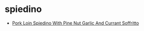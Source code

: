 # spiedino

 * [Pork Loin Spiedino With Pine Nut Garlic And Currant Soffritto](index/p/pork-loin-spiedino-with-pine-nut-garlic-and-currant-soffritto-363373.json)
